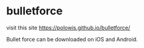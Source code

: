# bulletforce

visit this site https://polowis.github.io/bulletforce/

Bullet force can be downloaded on iOS and Android. 
